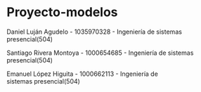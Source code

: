 # Proyecto-modelos

Daniel Luján Agudelo - 1035970328 - Ingeniería de sistemas presencial(504)

Santiago Rivera Montoya - 1000654685 - Ingeniería de sistemas presencial(504)

Emanuel López Higuita - 1000662113 - Ingeniería de sistemas presencial(504)
